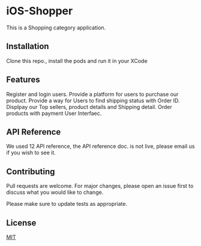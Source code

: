 # iOS-Shopper
This is a Shopping category application.

## Installation

Clone this repo., install the pods and run it in your XCode

## Features

Register and login users. 
Provide a platform for users to purchase our product. 
Provide a way for Users to find shipping status with Order ID. 
Displpay our Top sellers, product details and Shipping detail.
Order products with payment User Interfaec.


## API Reference

We used 12 API reference, the API reference doc. is not live, please email us if you wish to see it.

## Contributing

Pull requests are welcome. For major changes, please open an issue first to discuss what you would like to change.

Please make sure to update tests as appropriate.

## License
[MIT](https://choosealicense.com/licenses/mit/)
